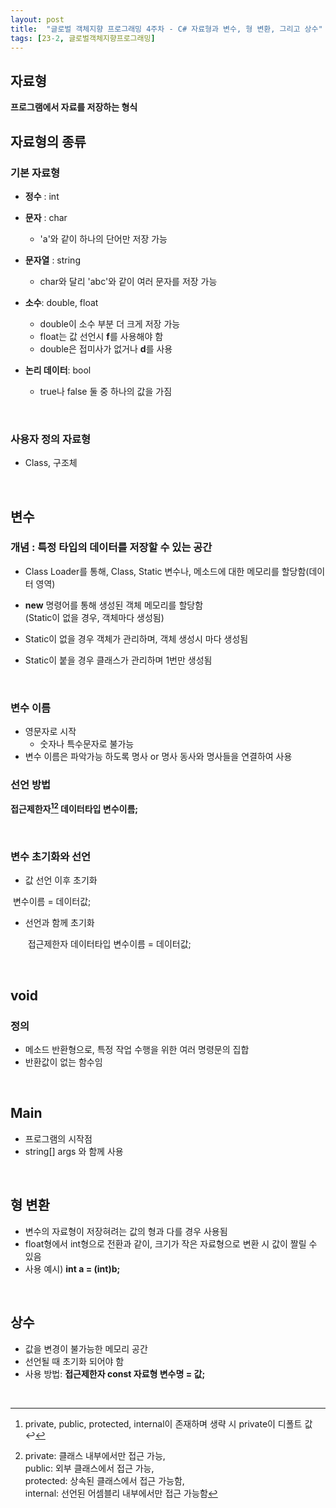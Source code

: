 ```yaml
---
layout: post
title:  "글로벌 객체지향 프로그래밍 4주차 - C# 자료형과 변수, 형 변환, 그리고 상수"
tags: [23-2, 글로벌객체지향프로그래밍]
---
```




## 자료형

**프로그램에서 자료를 저장하는 형식**

## 자료형의 종류

### 기본 자료형

* **정수** : int

* **문자** : char
  - 'a'와 같이 하나의 단어만 저장 가능

* **문자열** : string
  - char와 달리 'abc'와 같이 여러 문자를 저장 가능

* **소수**: double, float
  - double이 소수 부분 더 크게 저장 가능
  - float는 값 선언시 **f**를 사용해야 함
  - double은 접미사가 없거나 **d**를 사용
* **논리 데이터**: bool
  - true나 false 둘 중 하나의 값을 가짐

<br/>

### 사용자 정의 자료형

- Class,  구조체

  <br/>



## 변수

### 개념 : 특정 타입의 데이터를 저장할 수 있는 공간

- Class Loader를 통해, Class, Static 변수나, 메소드에 대한 메모리를 할당함(데이터 영역)
- **new** 명령어를 통해 생성된 객체 메모리를 할당함<br/>(Static이 없을 경우, 객체마다 생성됨)

- Static이 없을 경우 객체가 관리하며, 객체 생성시 마다 생성됨

- Static이 붙을 경우 클래스가 관리하며 1번만 생성됨

<br/>

### 변수 이름

* 영문자로 시작 <br/>
  	* 숫자나 특수문자로 불가능
* 변수 이름은 파악가능 하도록 명사 or 명사 동사와 명사들을 연결하여 사용



### 선언 방법

**접근제한자[^1][^2] 데이터타입 변수이름;**

<br/>

### 변수 초기화와 선언

- 값 선언 이후 초기화

​		변수이름 = 데이터값;

- 선언과 함께 초기화

  ​	접근제한자 데이터타입 변수이름 = 데이터값;

<br/>

## void

### 정의

- 메소드 반환형으로, 특정 작업 수행을 위한 여러 명령문의 집합
- 반환값이 없는 함수임

<br/>

## Main

- 프로그램의 시작점
- string[] args 와 함께 사용

<br/>

## 형 변환

- 변수의 자료형이 저장혀려는 값의 형과 다를 경우 사용됨
- float형에서 int형으로 전환과 같이, 크기가 작은 자료형으로 변환 시 값이 짤릴 수 있음
- 사용 예시) **int a = (int)b;**

<br/>

## 상수

- 값을 변경이 불가능한 메모리 공간
- 선언될 때 초기화 되어야 함
- 사용 방법: **접근제한자 const  자료형 변수명 = 값;**

​	



[^1]: private, public, protected, internal이 존재하며 생략 시 private이 디폴트 값 ↩
[^2]: private: 클래스 내부에서만 접근 가능,<br/> public: 외부 클래스에서 접근 가능,<br/> protected: 상속된 클래스에서 접근 가능함,<br/> internal: 선언된 어셈블리 내부에서만 접근 가능함
